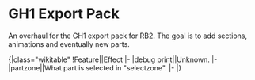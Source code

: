 # GH1 Export Pack
 An overhaul for the GH1 export pack for RB2. The goal is to add sections, animations and eventually new parts.
 
 
 {|class="wikitable"
!Feature||Effect
|-
|debug print||Unknown.
|-
|partzone||What part is selected in "selectzone".
|-
|}

